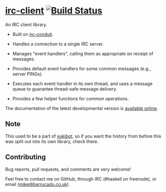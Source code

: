 [irc-client][] [![Build Status][build-status]][build-log]
===========

An IRC client library.

 - Built on [irc-conduit][].

 - Handles a connection to a single IRC server.

 - Manages "event handlers", calling them as appropriate on receipt of
   messages.

 - Provides default event handlers for some common messages (e.g.,
   server PINGs).

 - Executes each event handler in its own thread, and uses a message
   queue to guarantee thread-safe message delivery.

 - Provides a few helper functions for common operations.

The documentation of the latest developmental version is
[available online][docs].

Note
----

This used to be a part of [yukibot][], so if you want the history from
before this was split out into its own library, check there.

Contributing
------------

Bug reports, pull requests, and comments are very welcome!

Feel free to contact me on GitHub, through IRC (#haskell on freenode),
or email (mike@barrucadu.co.uk).

[irc-client]:   https://hackage.haskell.org/package/irc-client
[build-status]: https://travis-ci.org/barrucadu/irc-client.svg?branch=master
[build-log]:    https://travis-ci.org/barrucadu/irc-client
[docs]:         https://docs.barrucadu.co.uk/irc-client
[irc-conduit]:  https://hackage.haskell.org/package/irc-conduit
[yukibot]:      https://github.com/barrucadu/yukibot
